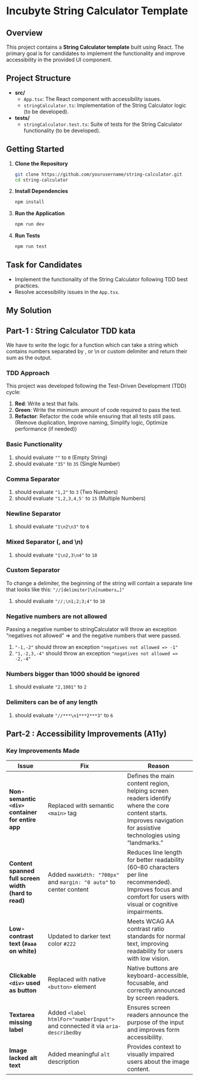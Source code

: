 # Incubyte String Calculator Template

## Overview

This project contains a **String Calculator template** built using React. The primary goal is for candidates to implement the functionality and improve accessibility in the provided UI component.

## Project Structure

- **src/**
  - `App.tsx`: The React component with accessibility issues.
  - `stringCalculator.ts`: Implementation of the String Calculator logic (to be developed).
- **tests/**
  - `stringCalculator.test.ts`: Suite of tests for the String Calculator functionality (to be developed).

## Getting Started

1. **Clone the Repository**

   ```bash
   git clone https://github.com/yourusername/string-calculator.git
   cd string-calculator
   ```

2. **Install Dependencies**

   ```bash
   npm install
   ```

3. **Run the Application**

   ```bash
   npm run dev
   ```

4. **Run Tests**

   ```bash
   npm run test
   ```

## Task for Candidates

- Implement the functionality of the String Calculator following TDD best practices.
- Resolve accessibility issues in the `App.tsx`.

## My Solution

## Part-1 : String Calculator TDD kata

We have to write the logic for a function which can take a string which contains numbers separated by , or \n or custom delimiter and return their sum as the output.

### TDD Approach

This project was developed following the Test-Driven Development (TDD) cycle:

1. **Red**: Write a test that fails.
2. **Green**: Write the minimum amount of code required to pass the test.
3. **Refactor**: Refactor the code while ensuring that all tests still pass. (Remove duplication, Improve naming, Simplify logic, Optimize performance (if needed))

### Basic Functionality

1. should evaluate `""` to `0` (Empty String)
2. should evaluate `"35"` to `35` (Single Number)

### Comma Separator

1. should evaluate `"1,2"` to `3` (Two Numbers)
2. should evaluate `"1,2,3,4,5'` to `15` (Multiple Numbers)

### Newline Separator

1. should evaluate `"1\n2\n3"` to `6`

### Mixed Separator (, and \n)

1. should evaluate `"1\n2,3\n4"` to `10`

### Custom Separator

To change a delimiter, the beginning of the string will contain a separate line that looks like this:
`"//[delimiter]\n[numbers…]"`

1. should evaluate `"//;\n1;2;3;4"` to `10`

### Negative numbers are not allowed

Passing a negative number to stringCalculator will throw an exception “negatives not allowed” => and the negative numbers that were passed.

1. `"-1,-2"` should throw an exception `"negatives not allowed => -1"`
2. `"1,-2,3,-4"` should throw an exception `"negatives not allowed => -2,-4"`

### Numbers bigger than 1000 should be ignored

1. should evaluate `"2,1001"` to `2`

### Delimiters can be of any length

1. should evaluate `"//***\n1***2***3"` to `6`

## Part-2 : Accessibility Improvements (A11y)

### Key Improvements Made

| Issue                                                | Fix                                                                           | Reason                                                                                                                                                            |
| ---------------------------------------------------- | ----------------------------------------------------------------------------- | ----------------------------------------------------------------------------------------------------------------------------------------------------------------- |
| **Non-semantic `<div>` container for entire app**    | Replaced with semantic `<main>` tag                                           | Defines the main content region, helping screen readers identify where the core content starts. Improves navigation for assistive technologies using “landmarks.” |
| **Content spanned full screen width (hard to read)** | Added `maxWidth: "700px"` and `margin: "0 auto"` to center content            | Reduces line length for better readability (60–80 characters per line recommended). Improves focus and comfort for users with visual or cognitive impairments.    |
| **Low-contrast text (`#aaa` on white)**              | Updated to darker text color `#222`                                           | Meets WCAG AA contrast ratio standards for normal text, improving readability for users with low vision.                                                          |
| **Clickable `<div>` used as button**                 | Replaced with native `<button>` element                                       | Native buttons are keyboard-accessible, focusable, and correctly announced by screen readers.                                                                     |
| **Textarea missing label**                           | Added `<label htmlFor="numberInput">` and connected it via `aria-describedby` | Ensures screen readers announce the purpose of the input and improves form accessibility.                                                                         |
| **Image lacked alt text**                            | Added meaningful `alt` description                                            | Provides context to visually impaired users about the image content.                                                                                              |
